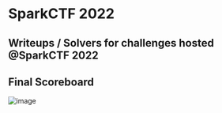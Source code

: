 # SparkCTF 2022

## Writeups / Solvers for challenges hosted @SparkCTF 2022

## Final Scoreboard

![image](https://user-images.githubusercontent.com/58823465/207270779-04624efa-4f82-4b7a-8915-b1600d37fedd.png)
